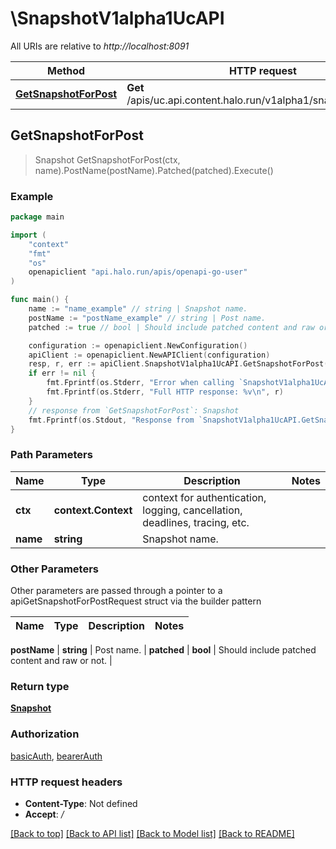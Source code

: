 # \SnapshotV1alpha1UcAPI

All URIs are relative to *http://localhost:8091*

Method | HTTP request | Description
------------- | ------------- | -------------
[**GetSnapshotForPost**](SnapshotV1alpha1UcAPI.md#GetSnapshotForPost) | **Get** /apis/uc.api.content.halo.run/v1alpha1/snapshots/{name} | 



## GetSnapshotForPost

> Snapshot GetSnapshotForPost(ctx, name).PostName(postName).Patched(patched).Execute()





### Example

```go
package main

import (
	"context"
	"fmt"
	"os"
	openapiclient "api.halo.run/apis/openapi-go-user"
)

func main() {
	name := "name_example" // string | Snapshot name.
	postName := "postName_example" // string | Post name.
	patched := true // bool | Should include patched content and raw or not. (optional)

	configuration := openapiclient.NewConfiguration()
	apiClient := openapiclient.NewAPIClient(configuration)
	resp, r, err := apiClient.SnapshotV1alpha1UcAPI.GetSnapshotForPost(context.Background(), name).PostName(postName).Patched(patched).Execute()
	if err != nil {
		fmt.Fprintf(os.Stderr, "Error when calling `SnapshotV1alpha1UcAPI.GetSnapshotForPost``: %v\n", err)
		fmt.Fprintf(os.Stderr, "Full HTTP response: %v\n", r)
	}
	// response from `GetSnapshotForPost`: Snapshot
	fmt.Fprintf(os.Stdout, "Response from `SnapshotV1alpha1UcAPI.GetSnapshotForPost`: %v\n", resp)
}
```

### Path Parameters


Name | Type | Description  | Notes
------------- | ------------- | ------------- | -------------
**ctx** | **context.Context** | context for authentication, logging, cancellation, deadlines, tracing, etc.
**name** | **string** | Snapshot name. | 

### Other Parameters

Other parameters are passed through a pointer to a apiGetSnapshotForPostRequest struct via the builder pattern


Name | Type | Description  | Notes
------------- | ------------- | ------------- | -------------

 **postName** | **string** | Post name. | 
 **patched** | **bool** | Should include patched content and raw or not. | 

### Return type

[**Snapshot**](Snapshot.md)

### Authorization

[basicAuth](../README.md#basicAuth), [bearerAuth](../README.md#bearerAuth)

### HTTP request headers

- **Content-Type**: Not defined
- **Accept**: */*

[[Back to top]](#) [[Back to API list]](../README.md#documentation-for-api-endpoints)
[[Back to Model list]](../README.md#documentation-for-models)
[[Back to README]](../README.md)


